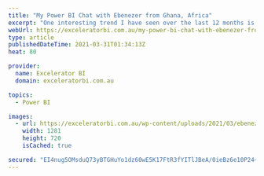 ```yaml
---
title: "My Power BI Chat with Ebenezer from Ghana, Africa"
excerpt: "One interesting trend I have seen over the last 12 months is the creation of a lot more non-technical Power BI content on the web.  Adam Saxton and Patrick LeBlanc were early adopters of this format with their YouTube channel &#8220;Guy in a Cube&#8221;. More recently there have been new [...]Read More"
webUrl: https://exceleratorbi.com.au/my-power-bi-chat-with-ebenezer-from-ghana-africa/
type: article
publishedDateTime: 2021-03-31T01:34:13Z
heat: 80

provider:
  name: Excelerator BI
  domain: exceleratorbi.com.au

topics:
  - Power BI

images:
  - url: https://exceleratorbi.com.au/wp-content/uploads/2021/03/ebenezer.jpg
    width: 1281
    height: 720
    isCached: true

secured: "EI4nug5OMsduQ73yBTGHuYo1dz60wE5K17FtR3fYITlJBeA/0ieBz6e10P24+yp6hAAHrSmKw0y596MStlKzDpTPFXE5QydEkbt1qnzPsfgOrwD/kZ23WMzAPqRVQauEVifrvBLRR3TBaDLLIbUjboFLv4iZq9pAzBS+sntlQkW/aOju7FnvJO2bO8d9EHVOxE9A2vb199ugYttva/KgNWDs9F00o5AChgMsaJPkIwstWe6bcY6Ksw+IsYt8aCDJXsFeGvtdpD/IlOFa6Qyqarichnt40yxt/eMMNwn8Y5Em7Arc/f2n5bYdIPrpp1Gy26dqe+MVb9eYRYVP/5y3ETMfGijiNav6C1bJQ+oLbrs=;J8VRiOkY0Wb4Jtm9PgUKbQ=="
---
```


